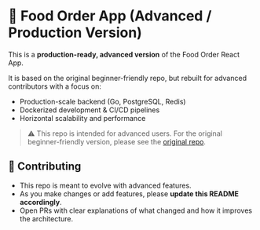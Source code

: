 # 🍕 Food Order App (Advanced / Production Version)

This is a **production-ready, advanced version** of the Food Order React App.

It is based on the original beginner-friendly repo, but rebuilt for advanced
contributors with a focus on:

- Production-scale backend (Go, PostgreSQL, Redis)
- Dockerized development & CI/CD pipelines
- Horizontal scalability and performance

> ⚠️ This repo is intended for advanced users. For the original
> beginner-friendly version, please see the
> [original repo](https://github.com/MU-Enigma/Enigma-WebDev-FoodApp.git).

## 📌 Contributing

- This repo is meant to evolve with advanced features.
- As you make changes or add features, please **update this README
  accordingly**.
- Open PRs with clear explanations of what changed and how it improves the
  architecture.
